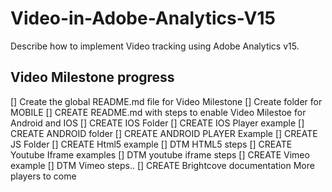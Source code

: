 # Video-in-Adobe-Analytics-V15

Describe how to implement Video tracking using Adobe Analytics v15. 

## Video Milestone progress

[] Create the global README.md file for Video Milestone
[] Create folder for MOBILE
  [] CREATE README.md with steps to enable Video Milestoe for Android and IOS
  [] CREATE IOS Folder
  [] CREATE IOS Player example
  [] CREATE ANDROID folder
  [] CREATE ANDROID PLAYER Example
[] CREATE JS Folder
  [] CREATE Html5 example
    [] DTM HTML5 steps
  [] CREATE Youtube Iframe examples
	[] DTM youtube iframe steps
  [] CREATE Vimeo example
    [] DTM Vimeo steps..
  [] CREATE Brightcove documentation
  More players to come
  
